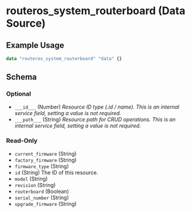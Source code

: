 # routeros_system_routerboard (Data Source)


## Example Usage
```terraform
data "routeros_system_routerboard" "data" {}
```

<!-- schema generated by tfplugindocs -->
## Schema

### Optional

- `___id___` (Number) <em>Resource ID type (.id / name). This is an internal service field, setting a value is not required.</em>
- `___path___` (String) <em>Resource path for CRUD operations. This is an internal service field, setting a value is not required.</em>

### Read-Only

- `current_firmware` (String)
- `factory_firmware` (String)
- `firmware_type` (String)
- `id` (String) The ID of this resource.
- `model` (String)
- `revision` (String)
- `routerboard` (Boolean)
- `serial_number` (String)
- `upgrade_firmware` (String)


